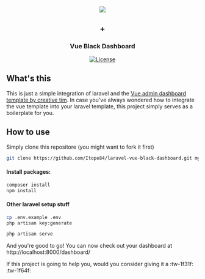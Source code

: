 <h2 align="center"> <img src="https://laravel.com/assets/img/components/logo-laravel.svg"> </h2>
<h2 align="center"> +</h2>
<h3 align="center"> Vue Black Dashboard</h3>


<p align="center">
<a href="https://packagist.org/packages/laravel/framework"><img src="https://poser.pugx.org/laravel/framework/license.svg" alt="License"></a>
</p>

## What's this

This is just a simple integration of laravel and the [Vue admin dashboard template by creative tim](https://www.creative-tim.com/product/vue-black-dashboard "Vue admin dashboard template by creative tim"). In case you've always wondered how to integrate the vue template into your laravel template, this project simply serves as a boilerplate for you.

## How to use

Simply clone this repositore (you might want to fork it first)
```bash
git clone https://github.com/Itope84/laravel-vue-black-dashboard.git my-project
```

#### Install packages: 
```bash
composer install
npm install
```
#### Other laravel setup stuff
```bash
cp .env.example .env
php artisan key:generate

php artisan serve
```
And you're good to go! You can now check out your dashboard at http://localhost:8000/dashboard/

If this project is going to help you, would you consider giving it a :tw-1f31f: :tw-1f64f: